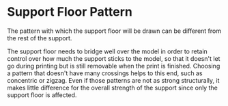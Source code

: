 Support Floor Pattern
====
The pattern with which the support floor will be drawn can be different from the rest of the support.

The support floor needs to bridge well over the model in order to retain control over how much the support sticks to the model, so that it doesn't let go during printing but is still removable when the print is finished. Choosing a pattern that doesn't have many crossings helps to this end, such as concentric or zigzag. Even if those patterns are not as strong structurally, it makes little difference for the overall strength of the support since only the support floor is affected.